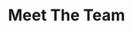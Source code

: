 ---
title: Meet The Team
en:
  sections:
    - type: page_title
      title: Our Team
    - type: content_section
      content: >-
        **Executive members** of the ESS are elected each academic year in March. Their term begins on May 1st and ends on April 30th the subsequent year. 
  
  
        **Managers** are elected each academic year at the Annual General Meeting. Their term begins on May 1st and ends on April 30th the subsequent year.
        
    # commented out as there are no positions available at the moment
    # - type: positions_slider
    #   title: Available Positions
    #   positions:
    #   - title: Dusted DD
    #     content: >-
    #       Lorem ipsum dolor sit amet, consectetur adipiscing elit. Enim integer augue justo morbi ut arcu, diam, luctus ante. Velit tristique risus sit dignissim nam lacus, id molestie velit.
    #   - title: External VP
    #     content: >-
    #       Lorem ipsum dolor sit amet, consectetur adipiscing elit. Enim integer augue justo morbi ut arcu, diam, luctus ante. Velit tristique risus sit dignissim nam lacus, id molestie velit.
    #   - title: Ex CEO
    #     content: >-
    #       Lorem ipsum dolor sit amet, consectetur adipiscing elit. Enim integer augue justo morbi ut arcu, diam, luctus ante. Velit tristique risus sit dignissim nam lacus, id molestie velit.

    - type: team_section
      title: Meet the Team
      team:
        - src/data/team/ess-president.yaml
        - src/data/team/ess-vp-external.yaml
        - src/data/team/ess-vp-finance.yaml
        - src/data/team/ess-vp-academic.yaml
        - src/data/team/ess-vp-comms.yaml
        - src/data/team/ess-vp-internal.yaml
        - src/data/team/ess-vp-services.yaml
        - src/data/team/ess-vp-social.yaml
        - src/data/team/ess-vp-phil.yaml
        - src/data/team/ess-vp-equity.yaml
        - src/data/team/ess-vp-sustainability.yaml
        - src/data/team/ess-vp-francophone.yaml
        - src/data/team/ess-manager-social.yaml
        - src/data/team/ess-manager-IT.yaml
        - src/data/team/ess-manager-101.yaml
        - src/data/team/ess-manager-translations.yaml
        - src/data/team/ess-manager-marketing.yaml
        - src/data/team/ess-manager-student-success.yaml
        - src/data/team/ess-manager-sponsor.yaml
        - src/data/team/ess-manager-winecheese.yaml
        - src/data/team/ess-manager-sports.yaml

    - type: grid_section
      title: Executives (2024-2025)
      grid_items:
        - content: |-
            <b>President</b> - Sofia Ershova (Summer + Fall 2024)
            <br>
            <b>INTERIM President</b> - Aiden McCooeye (Winter 2025)
            <br>
            <b>VP External</b> - Ethan Tang
            <br>
            <b>VP Finance & Administration</b> - Dominick Mann
            <br>
            <b>VP Academic Affairs</b> - Ashna Cheverlharan
            <br>
            <b>VP Communications</b> - Madison Smrtka
            <br>
            <b>VP Internal Affairs</b> - Aiden McCooeye (Summer + Fall 2024)
            <br>
            <b>VP Services</b> - Maya Benhamou (Summer + Fall 2024)
            <br>
            <b>INTERIM VP Services</b> - Luke Ballinger (Winter 2025)
            
        - content: |-
            <b>VP Social Affairs</b> - Eric Hagen
            <br>
            <b>VP Philanthropic</b> - Gabrielle Graceffa
            <br>
            <b>VP Equity</b> - Ryn Basinger (Summer + Fall 2024)
            <br>
            <b>VP Equity</b> - vacant
            <br>
            <b>VP Sustainable Initiatives</b> - Hayley Jubinville (May 2024 - Oct 2024)
            <br>
            <b>INTERIM VP Sustainable Initiatives</b> - Leila Smaili (Nov 2024 - Apr 2025)
            <br>
            <b>VP Francophone</b> - Carolina González
            <br>
            <b>Manager of Social Media</b> - Martina Duran
            <br>
            <b>Manager of Information Technology</b> - Cyrus Choi
            
        - content: |-
            <b>Manager of 101 Week</b> - Mackenzie Conrad (term ended after 101 week)
            <br>
            <b>Manager of Translations</b> - Elsa Lange
            <br>
            <b>Manager of Marketing</b> - Jason Gonzalez (May 2024 - Nov 2024)
            <br>
            <b>Manager of Marketing</b> - vacant
            <br>
            <b>Manager of Student Success</b> - Krisha Veera
            <br>
            <b>Manager of Sponsorships</b> - Anna Schubert (May 2024 - Nov 2025)
            <br>
            <b>Manager of Sponsorships</b> - Zoe Saunders (Nov 2024 - Apr 2025)
            <br>
            <b>Manager of Wine and Cheese</b> - Kyle Mendes
            <br>
            <b>Manager of Sports</b> - Maria Hal
            
      grid_cols: three
      grid_gap_horiz: large
      grid_gap_vert: small
      enable_cards: false
      align: center
      has_background: true
      background_color: gray

fr:
  sections:
    - type: page_title
      title: Notre Équipe
    - type: content_section
      content: >-
        Les **Membres Exécutifs** de l’AÉG sont élus chaque année en mars. Leur mandat commence le 1er mai et se termine le 30 avril de l'année suivante. 
  

        Les **Directeurs** sont élus chaque année lors de l'Assemblée générale annuelle. Leur mandat commence le 1er mai et se termine le 30 avril de l'année suivante.
    # - type: positions_slider
    #   title: Available Positions
    #   positions:
    #   - title: Dusted DD
    #     content: >-
    #       Lorem ipsum dolor sit amet, consectetur adipiscing elit. Enim integer augue justo morbi ut arcu, diam, luctus ante. Velit tristique risus sit dignissim nam lacus, id molestie velit.
    #   - title: External VP
    #     content: >-
    #       Lorem ipsum dolor sit amet, consectetur adipiscing elit. Enim integer augue justo morbi ut arcu, diam, luctus ante. Velit tristique risus sit dignissim nam lacus, id molestie velit.
    #   - title: Ex CEO
    #     content: >-
    #       Lorem ipsum dolor sit amet, consectetur adipiscing elit. Enim integer augue justo morbi ut arcu, diam, luctus ante. Velit tristique risus sit dignissim nam lacus, id molestie velit.
    - type: team_section
      title: Rencontrez l’équipe
      team:
        - src/data/team/ess-president.yaml
        - src/data/team/ess-vp-external.yaml
        - src/data/team/ess-vp-finance.yaml
        - src/data/team/ess-vp-academic.yaml
        - src/data/team/ess-vp-comms.yaml
        - src/data/team/ess-vp-internal.yaml
        - src/data/team/ess-vp-services.yaml
        - src/data/team/ess-vp-social.yaml
        - src/data/team/ess-vp-phil.yaml
        - src/data/team/ess-vp-equity.yaml
        - src/data/team/ess-vp-sustainability.yaml
        - src/data/team/ess-vp-francophone.yaml
        - src/data/team/ess-manager-social.yaml
        - src/data/team/ess-manager-IT.yaml
        - src/data/team/ess-manager-101.yaml
        - src/data/team/ess-manager-translations.yaml
        - src/data/team/ess-manager-marketing.yaml
        - src/data/team/ess-manager-student-success.yaml
        - src/data/team/ess-manager-sponsor.yaml
        - src/data/team/ess-manager-winecheese.yaml
        - src/data/team/ess-manager-sports.yaml

    - type: grid_section
      title: Membres Exécutifs (2024-2025)
      grid_items:
        - content: |-
            <b>Président.e</b> - Sofia Ershova (Été + automne 2024)
            <br>
            <b>INTERIM Président.e</b> - Aiden McCooeye (Hiver 2025)
            <br>
            <b>Vice-président.e aux affaires externes</b> - Ethan Tang
            <br>
            <b>Vice-président.e aux finances et à l'administration</b> - Dominick Mann
            <br>
            <b>Vice-président.e aux affaires académiques</b> - Ashna Cheverlharan
            <br>
            <b>Vice-président.e aux communications</b> - Madison Smrtka
            <br>
            <b>Vice-président.e aux affaires internes</b> - Aiden McCooeye (Été + automne 2024)
            <br>
            <b>Vice-président.e aux services</b> - Maya Benhamou (Été + automne 2024)
            <br>
            <b>INTERIM Vice-président.e aux services</b> - Luke Ballinger (Hiver 2025)
            
        - content: |-
            <b>Vice-président.e aux affaires sociales</b> - Eric Hagen
            <br>
            <b>Vice-président.e aux affaires philanthropiques</b> - Gabrielle Graceffa
            <br>
            <b>Vice-président.e à l'équité</b> - Ryn Basinger (Été + automne 2024)
            <br>
            <b>Vice-président.e à l'équité</b> - vacant
            <br>
            <b>Vice-président.e aux initiatives durables</b> - Hayley Jubinville (Mai 2024 - Oct 2024)
            <br>
            <b>INTERIM Vice-président.e aux initiatives durables</b> - Leila Smaili (Nov 2024 - Avril 2025)
            <br>
            <b>Vice-président.e aux affaires francophones</b> - Carolina González
            <br>
            <b>Responsable des médias sociaux</b> - Martina Duran
            <br>
            <b>Responsable des technologies de l'information</b> - Cyrus Choi
            
        - content: |-
            <b>Responsable de la semaine 101</b> - Mackenzie Conrad (trimestre terminé après 101 semaines)
            <br>
            <b>Responsable des traductions</b> - Elsa Lange
            <br>
            <b>Responsable du marketing</b> - Jason Gonzalez (Mai 2024 - Nov 2024)
            <br>
            <b>Responsable du marketing</b> - vacant
            <br>
            <b>Responsable de la réussite des étudiants</b> - Krisha Veera
            <br>
            <b>Responsable du parrainage</b> - Anna Schubert (Mai 2024 - Nov 2025)
            <br>
            <b>Responsable du parrainage</b> - Zoe Saunders (Nov 2024 - Avril 2025)
            <br>
            <b>Responsable du vin et fromage</b> - Kyle Mendes
            <br>
            <b>Responsable des sports</b> - Maria Hal
            
      grid_cols: three
      grid_gap_horiz: large
      grid_gap_vert: small
      enable_cards: false
      align: center
      has_background: true
      background_color: gray
        
template: advanced
---